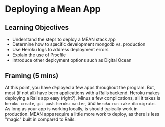 # Deploying a Mean App

## Learning Objectives

- Understand the steps to deploy a MEAN stack app
- Determine how to specific development mongodb vs. production
- Use Heroku logs to address deployment errors
- Explain the use of Procfile
- Introduce other deployment options such as Digital Ocean


## Framing (5 mins)

At this point, you have deployed a few apps throughout the program. But, most (if not all) have been applications with a Rails backend. Heroku makes deploying a Rails app easy (right?). Minus a few complications, all it takes is `heroku create`, `git push heroku master`, and `heroku run rake db:migrate`. As long as your app is working locally, is should typically work in production.
MEAN apps require a little more work to deploy, as there is less "magic" built in compared to Rails.
